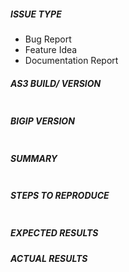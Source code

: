 <!--- Verify first that your issue/request is not already reported in GitHub -->

##### ISSUE TYPE
<!--- Pick one below and delete the rest: -->
 - Bug Report
 - Feature Idea
 - Documentation Report


##### AS3 BUILD/ VERSION
<!--- Type your AS3 build number. This is the number on the RPM file just before .noarch, i.e. f5-appsvcs-3.0.0-34.noarch.rpm is build 34.  From the BIG-IP UI, click iApp > Package Management LX and then look at the Build column
-->
```

```

##### BIGIP VERSION
<!---
Paste verbatim output from “tmsh show sys version” between quotes below. From the BIG-IP UI, click System > Configuration, and then look at the Version row 
-->
```

```


##### SUMMARY
<!--- Explain the problem briefly -->

```

```

##### STEPS TO REPRODUCE
<!---
For bugs, show exactly how to reproduce the problem.
For new features, show how the feature would be used.
-->

<!--- Paste example declarations between quotes below -->
```

```

<!--- You can also paste gist.github.com links for larger files -->

##### EXPECTED RESULTS
<!--- What did you expect to happen when running the steps above? -->

##### ACTUAL RESULTS
<!--- What actually happened?  -->

<!--- Paste verbatim command output between quotes below -->
```

```

